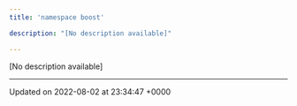 ```yaml
---
title: 'namespace boost'

description: "[No description available]"

---
```







[No description available]






-------------------------------

Updated on 2022-08-02 at 23:34:47 +0000